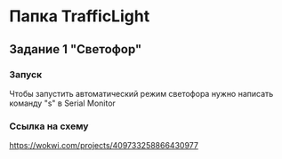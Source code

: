 # Папка TrafficLight
## Задание 1 "Светофор"

### Запуск
Чтобы запустить автоматический режим светофора нужно написать команду "s" в Serial Monitor

### Ссылка на схему
https://wokwi.com/projects/409733258866430977
